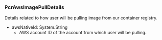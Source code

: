 ### PcrAwsImagePullDetails
Details related to how user will be pulling image from our container registry.

- awsNativeId: System.String
  - AWS account ID of the account from which user will be pulling.
